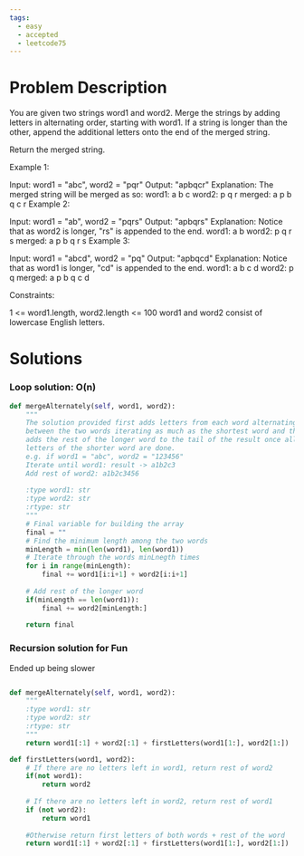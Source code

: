 ```yaml
---
tags:
  - easy
  - accepted
  - leetcode75
---
```

# Problem Description
You are given two strings word1 and word2. Merge the strings by adding letters in alternating order, starting with word1. If a string is longer than the other, append the additional letters onto the end of the merged string.

Return the merged string.


Example 1:

Input: word1 = "abc", word2 = "pqr"
Output: "apbqcr"
Explanation: The merged string will be merged as so:
word1:  a   b   c
word2:    p   q   r
merged: a p b q c r
Example 2:

Input: word1 = "ab", word2 = "pqrs"
Output: "apbqrs"
Explanation: Notice that as word2 is longer, "rs" is appended to the end.
word1:  a   b 
word2:    p   q   r   s
merged: a p b q   r   s
Example 3:

Input: word1 = "abcd", word2 = "pq"
Output: "apbqcd"
Explanation: Notice that as word1 is longer, "cd" is appended to the end.
word1:  a   b   c   d
word2:    p   q 
merged: a p b q c   d
 

Constraints:

1 <= word1.length, word2.length <= 100
word1 and word2 consist of lowercase English letters.

# Solutions
### Loop solution: O(n)
```python
def mergeAlternately(self, word1, word2):
	"""
	The solution provided first adds letters from each word alternating
	between the two words iterating as much as the shortest word and then
	adds the rest of the longer word to the tail of the result once all 
	letters of the shorter word are done.
	e.g. if word1 = "abc", word2 = "123456"
	Iterate until word1: result -> a1b2c3
	Add rest of word2: a1b2c3456
	
	:type word1: str
	:type word2: str
	:rtype: str
	"""
	# Final variable for building the array
	final = "" 
	# Find the minimum length among the two words
	minLength = min(len(word1), len(word1))
	# Iterate through the words minLnegth times
	for i in range(minLength):
		final += word1[i:i+1] + word2[i:i+1]
		
	# Add rest of the longer word
	if(minLength == len(word1)):
		final += word2[minLength:]
		
	return final
```

### Recursion solution for Fun
Ended up being slower 
```python

def mergeAlternately(self, word1, word2):
	"""
	:type word1: str
	:type word2: str
	:rtype: str
	""" 
	return word1[:1] + word2[:1] + firstLetters(word1[1:], word2[1:])

def firstLetters(word1, word2):
	# If there are no letters left in word1, return rest of word2
	if(not word1):
		return word2
		
	# If there are no letters left in word2, return rest of word1
	if (not word2):
		return word1
		
	#Otherwise return first letters of both words + rest of the word
	return word1[:1] + word2[:1] + firstLetters(word1[1:], word2[1:])
```